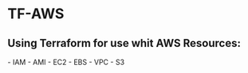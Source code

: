 <h1> TF-AWS</h1>

<h2>Using Terraform for use whit AWS Resources:</h2>
- IAM
- AMI
- EC2
- EBS
- VPC
- S3
